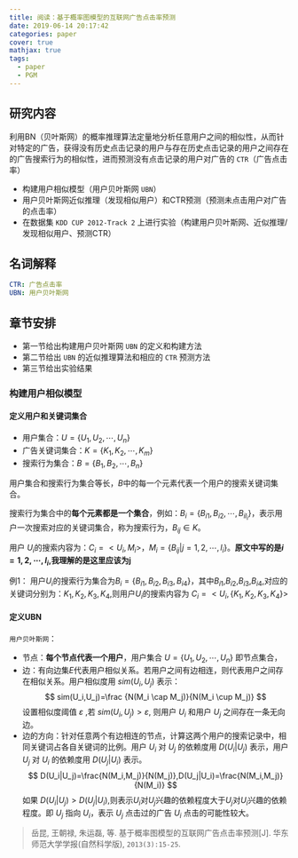 ```yaml
---
title: 阅读：基于概率图模型的互联网广告点击率预测
date: 2019-06-14 20:17:42
categories: paper
cover: true
mathjax: true
tags:
  - paper
  - PGM
---
```


## 研究内容
利用BN（贝叶斯网）的概率推理算法定量地分析任意用户之间的相似性，从而针对特定的广告，获得没有历史点击记录的用户与存在历史点击记录的用户之间存在的广告搜索行为的相似性，进而预测没有点击记录的用户对广告的 `CTR`（广告点击率）

 - 构建用户相似模型（用户贝叶斯网 `UBN`）
 - 用户贝叶斯网近似推理（发现相似用户）和CTR预测（预测未点击用户对广告的点击率）
 - 在数据集 `KDD CUP 2012-Track 2` 上进行实验（构建用户贝叶斯网、近似推理/发现相似用户、预测CTR）

## 名词解释
```yaml
CTR: 广告点击率
UBN: 用户贝叶斯网
```

## 章节安排
- 第一节给出构建用户贝叶斯网 `UBN` 的定义和构建方法
- 第二节给出 `UBN` 的近似推理算法和相应的 `CTR` 预测方法
- 第三节给出实验结果

### 构建用户相似模型

#### 定义用户和关键词集合
- 用户集合：$U=\{U_1,U_2,\cdots,U_n\}$
- 广告关键词集合：$K=\{K_1,K_2,\cdots,K_m\}$
- 搜索行为集合：$B=\{B_1,B_2,\cdots,B_n\}$

用户集合和搜索行为集合等长，$B$中的每一个元素代表一个用户的搜索关键词集合。

搜索行为集合中的**每个元素都是一个集合**，例如：$B_i=\{B_{i1},B_{i2},\cdots
,B_{il_i}\}$，表示用户一次搜索对应的关键词集合，称为搜索行为，$B_{ij} \in K$。

用户 $U_i$的搜索内容为：$C_i=<U_i,M_i>$，$M_i=\{B_{ij} | j=1,2,\cdots,l_i\}$。**原文中写的是$i=1,2,\cdots,l_i$,我理解的是这里应该为j**

例1：
用户$U_i$的搜索行为集合为$B_i=\{B_{i1},B_{i2},B_{i3},B_{i4}\}$，其中$B_{i1}$,$B_{i2}$,$B_{i3}$,$B_{i4}$,对应的关键词分别为：$K_{1},K_{2},K_{3},K_{4}$,则用户$U_i$的搜索内容为 $C_i=<U_i,\{K_{1},K_{2},K_{3},K_{4}\}>$


#### 定义UBN
`用户贝叶斯网`：
- 节点：**每个节点代表一个用户**，用户集合 $U=\{U_1,U_2,\cdots,U_n\}$ 即节点集合，
- 边：有向边集$E$代表用户相似关系。若用户之间有边相连，则代表用户之间存在相似关系。用户相似度用 $sim(U_i,U_j)$ 表示：
$$
sim(U_i,U_j)=\frac {N(M_i \cap M_j)}{N(M_i \cup M_j)}
$$
设置相似度阈值 $\varepsilon$ ,若 $sim(U_i,U_j)>\varepsilon$, 则用户 $U_i$ 和用户 $U_j$ 之间存在一条无向边。
- 边的方向：针对任意两个有边相连的节点，计算这两个用户的搜索记录中，相同关键词占各自关键词的比例。用户 $U_i$ 对 $U_j$ 的依赖度用 $D(U_i|U_j)$ 表示，用户 $U_j$ 对 $U_i$ 的依赖度用 $D(U_j|U_i)$ 表示。
$$
  D(U_i|U_j)=\frac{N(M_i,M_j)}{N(M_j)},D(U_j|U_i)=\frac{N(M_i,M_j)}{N(M_i)}
$$
如果 $D(U_i|U_j)>D(U_j|U_i)$,则表示$U_i$对$U_j$兴趣的依赖程度大于$U_j$对$U_i$兴趣的依赖程度。即 $U_j$ 指向 $U_i$，表示 $U_j$ 点击过的广告 $U_i$ 点击的可能性较大。

> 岳昆, 王朝禄, 朱运磊, 等. 基于概率图模型的互联网广告点击率预测[J]. 华东师范大学学报(自然科学版), `2013(3):15-25`.
